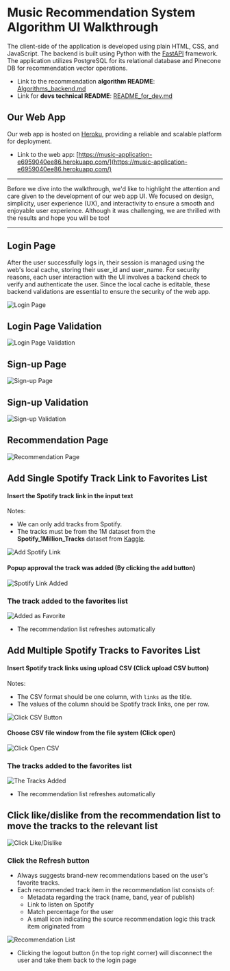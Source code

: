# Music Recommendation System Algorithm UI Walkthrough

The client-side of the application is developed using plain HTML, CSS, and JavaScript. The backend is built using Python with the [FastAPI](https://fastapi.tiangolo.com/) framework. The application utilizes PostgreSQL for its relational database and Pinecone DB for recommendation vector operations.

- Link to the recommendation **algorithm README**: [Algorithms_backend.md](https://github.com/doritlya1997/music-recommendation-system/blob/main/Algorithms_backend.md)
- Link for **devs technical README**: [README_for_dev.md](https://github.com/doritlya1997/music-recommendation-system/blob/main/README_for_dev.md)

## Our Web App

Our web app is hosted on [Heroku](https://dashboard.heroku.com/), providing a reliable and scalable platform for deployment.

- Link to the web app: [https://music-application-e6959040ee86.herokuapp.com/](https://music-application-e6959040ee86.herokuapp.com/)

____
Before we dive into the walkthrough, we'd like to highlight the attention and care given to the development of our web app UI. We focused on design, simplicity, user experience (UX), and interactivity to ensure a smooth and enjoyable user experience. Although it was challenging, we are thrilled with the results and hope you will be too!
____

## Login Page

After the user successfully logs in, their session is managed using the web's local cache, storing their user_id and user_name. For security reasons, each user interaction with the UI involves a backend check to verify and authenticate the user. Since the local cache is editable, these backend validations are essential to ensure the security of the web app.

![Login Page](https://github.com/doritlya1997/music-recommendation-system/assets/64167336/a80e8788-2616-4794-bab8-0a5b3f4e8996)

## Login Page Validation
![Login Page Validation](https://github.com/doritlya1997/music-recommendation-system/assets/64167336/4d89aae5-793c-4309-bea0-68a2315eac89)

## Sign-up Page
![Sign-up Page](https://github.com/doritlya1997/music-recommendation-system/assets/64167336/51f4bb43-d9e6-48de-bcef-dc0d2af4fe88)

## Sign-up Validation
![Sign-up Validation](https://github.com/doritlya1997/music-recommendation-system/assets/64167336/39e5d67b-a432-440b-9e2d-d2a423a1369f)

## Recommendation Page
![Recommendation Page](https://github.com/doritlya1997/music-recommendation-system/assets/64167336/da148dd8-9bd6-4490-953d-d7c4411917d2)

## Add Single Spotify Track Link to Favorites List 

#### Insert the Spotify track link in the input text
Notes: 
- We can only add tracks from Spotify.
- The tracks must be from the 1M dataset from the **Spotify_1Million_Tracks** dataset from [Kaggle](https://www.kaggle.com/datasets/amitanshjoshi/spotify-1million-tracks?source=post_page-----5780cabfe194--------------------------------).

![Add Spotify Link](https://github.com/doritlya1997/music-recommendation-system/assets/64167336/5bdb97d7-3ab7-49ab-a7b3-f01e4fbc680e)

#### Popup approval the track was added (By clicking the add button)
![Spotify Link Added](https://github.com/doritlya1997/music-recommendation-system/assets/64167336/3423dd01-11fc-4a6a-bba0-72a19983c602)

### The track added to the favorites list
![Added as Favorite](https://github.com/doritlya1997/music-recommendation-system/assets/64167336/c73912d1-747c-4ed2-aab5-41d9e870eb5c)

* The recommendation list refreshes automatically

## Add Multiple Spotify Tracks to Favorites List 

#### Insert Spotify track links using upload CSV (Click upload CSV button)
Notes: 
- The CSV format should be one column, with `links` as the title.
- The values of the column should be Spotify track links, one per row.

![Click CSV Button](https://github.com/doritlya1997/music-recommendation-system/assets/64167336/ef21e7eb-f214-4f96-9073-8c0a9db8a136)

#### Choose CSV file window from the file system (Click open)
![Click Open CSV](https://github.com/doritlya1997/music-recommendation-system/assets/64167336/0646303c-fffb-4dc8-a58f-c4fc9b6782b9)

### The tracks added to the favorites list
![The Tracks Added](https://github.com/doritlya1997/music-recommendation-system/assets/64167336/3e59267e-de74-45a2-b5d6-4005ecaeec23)

* The recommendation list refreshes automatically 

## Click like/dislike from the recommendation list to move the tracks to the relevant list
![Click Like/Dislike](https://github.com/doritlya1997/music-recommendation-system/assets/64167336/5e41ff67-8ebd-4c4a-9aa0-66fc4f175ae3)

### Click the Refresh button
* Always suggests brand-new recommendations based on the user's favorite tracks.
* Each recommended track item in the recommendation list consists of:
  * Metadata regarding the track (name, band, year of publish)
  * Link to listen on Spotify
  * Match percentage for the user
  * A small icon indicating the source recommendation logic this track item originated from

![Recommendation List](https://github.com/doritlya1997/music-recommendation-system/assets/64167336/7b3f5ff7-f1d1-407d-bfe0-bf9d0c7ba4a4)

* Clicking the logout button (in the top right corner) will disconnect the user and take them back to the login page
